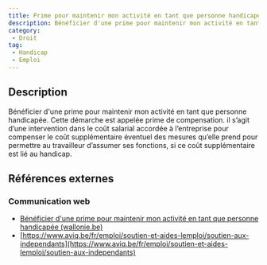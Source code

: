 ```yaml
---
title: Prime pour maintenir mon activité en tant que personne handicapée
description: Bénéficier d'une prime pour maintenir mon activité en tant que personne handicapée
category: 
 - Droit
tag: 
 - Handicap
 - Emploi
---
```


## Description

Bénéficier d'une prime pour maintenir mon activité en tant que personne handicapée.
Cette démarche est appelée prime de compensation. il s’agit d’une intervention dans le coût salarial accordée à l’entreprise pour compenser le coût supplémentaire éventuel des mesures qu’elle prend pour permettre au travailleur d’assumer ses fonctions, si ce coût supplémentaire est lié au handicap.

## Références externes 

### Communication web

- [Bénéficier d'une prime pour maintenir mon activité en tant que personne handicapée (wallonie.be)](https://www.wallonie.be/fr/demarches/beneficier-dune-prime-pour-maintenir-mon-activite-en-tant-que-personne-handicapee)
- [https://www.aviq.be/fr/emploi/soutien-et-aides-lemploi/soutien-aux-independants](https://www.aviq.be/fr/emploi/soutien-et-aides-lemploi/soutien-aux-independants)


